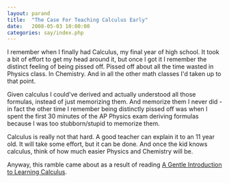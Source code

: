 ```yaml
---
layout: parand
title:  "The Case For Teaching Calculus Early"
date:   2008-05-03 10:00:00
categories: say/index.php
---
```

I remember when I finally had Calculus, my final year of high school. It took a bit of effort to get my head around it, but once I got it I remember the distinct feeling of being pissed off. Pissed off about all the time wasted in Physics class. In Chemistry. And in all the other math classes I'd taken up to that point.

Given calculus I could've derived and actually understood all those formulas, instead of just memorizing them. And memorize them I never did - in fact the other time I remember being distinctly pissed off was when I spent the first 30 minutes of the AP Physics exam deriving formulas because I was too stubborn/stupid to memorize them.

Calculus is really not that hard. A good teacher can explain it to an 11 year old. It will take some effort, but it can be done. And once the kid knows calculus, think of how much easier Physics and Chemistry will be. 

Anyway, this ramble came about as a result of reading [A Gentle Introduction to Learning Calculus](/web/20101222040626/http://betterexplained.com/articles/a-gentle-introduction-to-learning-calculus/).
